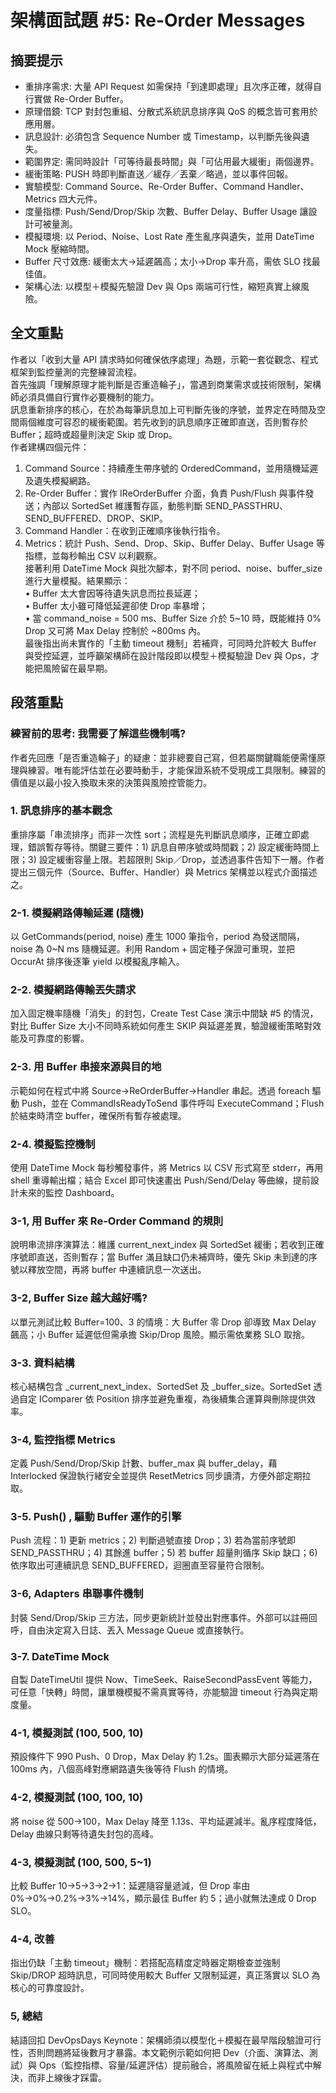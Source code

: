 # 架構面試題 #5: Re-Order Messages  

## 摘要提示
- 重排序需求: 大量 API Request 如需保持「到達即處理」且次序正確，就得自行實做 Re-Order Buffer。  
- 原理借鏡: TCP 對封包重組、分散式系統訊息排序與 QoS 的概念皆可套用於應用層。  
- 訊息設計: 必須包含 Sequence Number 或 Timestamp，以判斷先後與遺失。  
- 範圍界定: 需同時設計「可等待最長時間」與「可佔用最大緩衝」兩個邊界。  
- 緩衝策略: PUSH 時即判斷直送／緩存／丟棄／略過，並以事件回報。  
- 實驗模型: Command Source、Re-Order Buffer、Command Handler、Metrics 四大元件。  
- 度量指標: Push/Send/Drop/Skip 次數、Buffer Delay、Buffer Usage 讓設計可被量測。  
- 模擬環境: 以 Period、Noise、Lost Rate 產生亂序與遺失，並用 DateTime Mock 壓縮時間。  
- Buffer 尺寸效應: 緩衝太大→延遲飆高；太小→Drop 率升高，需依 SLO 找最佳值。  
- 架構心法: 以模型＋模擬先驗證 Dev 與 Ops 兩端可行性，縮短真實上線風險。

## 全文重點
作者以「收到大量 API 請求時如何確保依序處理」為題，示範一套從觀念、程式框架到監控量測的完整練習流程。  
首先強調「理解原理才能判斷是否重造輪子」，當遇到商業需求或技術限制，架構師必須具備自行實作必要機制的能力。  
訊息重新排序的核心，在於為每筆訊息加上可判斷先後的序號，並界定在時間及空間兩個維度可容忍的緩衝範圍。若先收到的訊息順序正確即直送，否則暫存於 Buffer；超時或超量則決定 Skip 或 Drop。  
作者建構四個元件：  
1. Command Source：持續產生帶序號的 OrderedCommand，並用隨機延遲及遺失模擬網路。  
2. Re-Order Buffer：實作 IReOrderBuffer 介面，負責 Push/Flush 與事件發送；內部以 SortedSet 維護暫存區，動態判斷 SEND_PASSTHRU、SEND_BUFFERED、DROP、SKIP。  
3. Command Handler：在收到正確順序後執行指令。  
4. Metrics：統計 Push、Send、Drop、Skip、Buffer Delay、Buffer Usage 等指標，並每秒輸出 CSV 以利觀察。  
接著利用 DateTime Mock 與批次腳本，對不同 period、noise、buffer_size 進行大量模擬。結果顯示：  
• Buffer 太大會因等待遺失訊息而拉長延遲；  
• Buffer 太小雖可降低延遲卻使 Drop 率暴增；  
• 當 command_noise = 500 ms、Buffer Size 介於 5~10 時，既能維持 0% Drop 又可將 Max Delay 控制於 ~800ms 內。  
最後指出尚未實作的「主動 timeout 機制」若補齊，可同時允許較大 Buffer 與受控延遲，並呼籲架構師在設計階段即以模型＋模擬驗證 Dev 與 Ops，才能把風險留在最早期。

## 段落重點
### 練習前的思考: 我需要了解這些機制嗎?
作者先回應「是否重造輪子」的疑慮：並非總要自己寫，但若屬關鍵職能便需懂原理與練習。唯有能評估並在必要時動手，才能保證系統不受現成工具限制。練習的價值是以最小投入換取未來的決策與風險控管能力。

### 1. 訊息排序的基本觀念
重排序屬「串流排序」而非一次性 sort；流程是先判斷訊息順序，正確立即處理，錯誤暫存等待。關鍵三要件：1) 訊息自帶序號或時間戳；2) 設定緩衝時間上限；3) 設定緩衝容量上限。若超限則 Skip／Drop，並透過事件告知下一層。作者提出三個元件（Source、Buffer、Handler）與 Metrics 架構並以程式介面描述之。

### 2-1. 模擬網路傳輸延遲 (隨機)
以 GetCommands(period, noise) 產生 1000 筆指令，period 為發送間隔，noise 為 0~N ms 隨機延遲。利用 Random + 固定種子保證可重現，並把 OccurAt 排序後逐筆 yield 以模擬亂序輸入。

### 2-2. 模擬網路傳輸丟失請求
加入固定機率隨機「消失」的封包，Create Test Case 演示中間缺 #5 的情況，對比 Buffer Size 大小不同時系統如何產生 SKIP 與延遲差異，驗證緩衝策略對效能及可靠度的影響。

### 2-3. 用 Buffer 串接來源與目的地
示範如何在程式中將 Source→ReOrderBuffer→Handler 串起。透過 foreach 驅動 Push，並在 CommandIsReadyToSend 事件呼叫 ExecuteCommand；Flush 於結束時清空 buffer，確保所有暫存被處理。

### 2-4. 模擬監控機制
使用 DateTime Mock 每秒觸發事件，將 Metrics 以 CSV 形式寫至 stderr，再用 shell 重導輸出檔；結合 Excel 即可快速畫出 Push/Send/Delay 等曲線，提前設計未來的監控 Dashboard。

### 3-1, 用 Buffer 來 Re-Order Command 的規則
說明串流排序演算法：維護 current_next_index 與 SortedSet 緩衝；若收到正確序號即直送，否則暫存；當 Buffer 滿且缺口仍未補齊時，優先 Skip 未到達的序號以釋放空間，再將 buffer 中連續訊息一次送出。

### 3-2, Buffer Size 越大越好嗎?
以單元測試比較 Buffer=100、3 的情境：大 Buffer 零 Drop 卻導致 Max Delay 飆高；小 Buffer 延遲低但需承擔 Skip/Drop 風險。顯示需依業務 SLO 取捨。

### 3-3. 資料結構
核心結構包含 _current_next_index、SortedSet<OrderedCommand> 及 _buffer_size。SortedSet 透過自定 IComparer 依 Position 排序並避免重複，為後續集合運算與刪除提供效率。

### 3-4, 監控指標 Metrics
定義 Push/Send/Drop/Skip 計數、buffer_max 與 buffer_delay，藉 Interlocked 保證執行緒安全並提供 ResetMetrics 同步讀清，方便外部定期拉取。

### 3-5. Push() , 驅動 Buffer 運作的引擎
Push 流程：1) 更新 metrics；2) 判斷過號直接 Drop；3) 若為當前序號即 SEND_PASSTHRU；4) 其餘進 buffer；5) 若 buffer 超量則循序 Skip 缺口；6) 依序取出可連續訊息 SEND_BUFFERED，迴圈直至容量符合限制。

### 3-6, Adapters 串聯事件機制
封裝 Send/Drop/Skip 三方法，同步更新統計並發出對應事件。外部可以註冊回呼，自由決定寫入日誌、丟入 Message Queue 或直接執行。

### 3-7. DateTime Mock
自製 DateTimeUtil 提供 Now、TimeSeek、RaiseSecondPassEvent 等能力，可任意「快轉」時間，讓單機模擬不需真實等待，亦能驗證 timeout 行為與定期度量。

### 4-1, 模擬測試 (100, 500, 10)
預設條件下 990 Push、0 Drop，Max Delay 約 1.2s。圖表顯示大部分延遲落在 100ms 內，八個高峰對應網路遺失後等待 Flush 的情境。

### 4-2, 模擬測試 (100, 100, 10)
將 noise 從 500→100，Max Delay 降至 1.13s、平均延遲減半。亂序程度降低，Delay 曲線只剩等待遺失封包的高峰。

### 4-3, 模擬測試 (100, 500, 5~1)
比較 Buffer 10→5→3→2→1：延遲隨容量遞減，但 Drop 率由 0%→0%→0.2%→3%→14%，顯示最佳 Buffer 約 5；過小就無法達成 0 Drop SLO。

### 4-4, 改善
指出仍缺「主動 timeout」機制：若搭配高精度定時器定期檢查並強制 Skip/DROP 超時訊息，可同時使用較大 Buffer 又限制延遲，真正落實以 SLO 為核心的可靠度設計。

### 5, 總結
結語回扣 DevOpsDays Keynote：架構師須以模型化＋模擬在最早階段驗證可行性，否則問題將延後數月才暴露。本文範例示範如何把 Dev（介面、演算法、測試）與 Ops（監控指標、容量/延遲評估）提前融合，將風險留在紙上與程式中解決，而非上線後才踩雷。